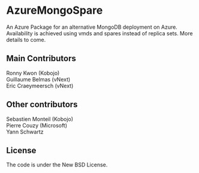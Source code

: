 AzureMongoSpare
===============

An Azure Package for an alternative MongoDB deployment on Azure. Availability is achieved using vmds and spares instead of replica sets. 
More details to come.

Main Contributors
--------------------
Ronny Kwon (Kobojo)  
Guillaume Belmas (vNext)  
Eric Craeymeersch (vNext)

Other contributors
------------------
Sebastien Monteil (Kobojo)  
Pierre Couzy (Microsoft)  
Yann Schwartz




License
-------
The code is under the New BSD License.